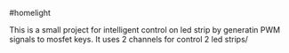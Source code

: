#homelight

This is a small project for intelligent control on led strip by generatin PWM signals to mosfet keys.
It uses 2 channels for control 2 led strips/
